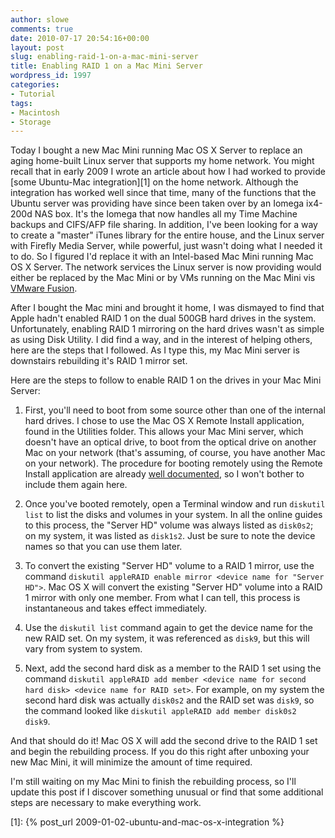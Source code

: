 ```yaml
---
author: slowe
comments: true
date: 2010-07-17 20:54:16+00:00
layout: post
slug: enabling-raid-1-on-a-mac-mini-server
title: Enabling RAID 1 on a Mac Mini Server
wordpress_id: 1997
categories:
- Tutorial
tags:
- Macintosh
- Storage
---
```


Today I bought a new Mac Mini running Mac OS X Server to replace an aging home-built Linux server that supports my home network. You might recall that in early 2009 I wrote an article about how I had worked to provide [some Ubuntu-Mac integration][1] on the home network. Although the integration has worked well since that time, many of the functions that the Ubuntu server was providing have since been taken over by an Iomega ix4-200d NAS box. It's the Iomega that now handles all my Time Machine backups and CIFS/AFP file sharing. In addition, I've been looking for a way to create a "master" iTunes library for the entire house, and the Linux server with Firefly Media Server, while powerful, just wasn't doing what I needed it to do. So I figured I'd replace it with an Intel-based Mac Mini running Mac OS X Server. The network services the Linux server is now providing would either be replaced by the Mac Mini or by VMs running on the Mac Mini vis [VMware Fusion](http://www.vmware.com/products/fusion/).

After I bought the Mac mini and brought it home, I was dismayed to find that Apple hadn't enabled RAID 1 on the dual 500GB hard drives in the system. Unfortunately, enabling RAID 1 mirroring on the hard drives wasn't as simple as using Disk Utility. I did find a way, and in the interest of helping others, here are the steps that I followed. As I type this, my Mac Mini server is downstairs rebuilding it's RAID 1 mirror set.

Here are the steps to follow to enable RAID 1 on the drives in your Mac Mini Server:

1. First, you'll need to boot from some source other than one of the internal hard drives. I chose to use the Mac OS X Remote Install application, found in the Utilities folder. This allows your Mac Mini server, which doesn't have an optical drive, to boot from the optical drive on another Mac on your network (that's assuming, of course, you have another Mac on your network). The procedure for booting remotely using the Remote Install application are already [well documented](http://support.apple.com/kb/HT2129), so I won't bother to include them again here.

2. Once you've booted remotely, open a Terminal window and run `diskutil list` to list the disks and volumes in your system. In all the online guides to this process, the "Server HD" volume was always listed as `disk0s2`; on my system, it was listed as `disk1s2`. Just be sure to note the device names so that you can use them later.

3. To convert the existing "Server HD" volume to a RAID 1 mirror, use the command `diskutil appleRAID enable mirror <device name for "Server HD">`. Mac OS X will convert the existing "Server HD" volume into a RAID 1 mirror with only one member. From what I can tell, this process is instantaneous and takes effect immediately.

4. Use the `diskutil list` command again to get the device name for the new RAID set. On my system, it was referenced as `disk9`, but this will vary from system to system.

5. Next, add the second hard disk as a member to the RAID 1 set using the command `diskutil appleRAID add member <device name for second hard disk> <device name for RAID set>`. For example, on my system the second hard disk was actually `disk0s2` and the RAID set was `disk9`, so the command looked like `diskutil appleRAID add member disk0s2 disk9`.

And that should do it! Mac OS X will add the second drive to the RAID 1 set and begin the rebuilding process. If you do this right after unboxing your new Mac Mini, it will minimize the amount of time required.

I'm still waiting on my Mac Mini to finish the rebuilding process, so I'll update this post if I discover something unusual or find that some additional steps are necessary to make everything work.

[1]: {% post_url 2009-01-02-ubuntu-and-mac-os-x-integration %}
